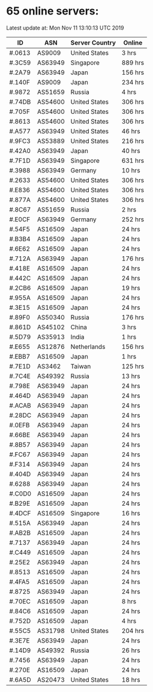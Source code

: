 # 65 online servers:

Latest update at: Mon Nov 11 13:10:13 UTC 2019

| ID | ASN | Server Country | Online |
| -- | --- | -------------- | ------ |
| #.0613 | AS9009 | United States | 3 hrs |
| #.3C59 | AS63949 | Singapore | 889 hrs |
| #.2A79 | AS63949 | Japan | 156 hrs |
| #.140F | AS9009 | Japan | 234 hrs |
| #.9872 | AS51659 | Russia | 4 hrs |
| #.74DB | AS54600 | United States | 306 hrs |
| #.705F | AS54600 | United States | 306 hrs |
| #.8613 | AS54600 | United States | 306 hrs |
| #.A577 | AS63949 | United States | 46 hrs |
| #.9FC3 | AS53889 | United States | 216 hrs |
| #.42A0 | AS63949 | Japan | 40 hrs |
| #.7F1D | AS63949 | Singapore | 631 hrs |
| #.3988 | AS63949 | Germany | 10 hrs |
| #.2633 | AS54600 | United States | 306 hrs |
| #.E836 | AS54600 | United States | 306 hrs |
| #.877A | AS54600 | United States | 306 hrs |
| #.8C67 | AS51659 | Russia | 2 hrs |
| #.E0CF | AS63949 | Germany | 252 hrs |
| #.54F5 | AS16509 | Japan | 24 hrs |
| #.B3B4 | AS16509 | Japan | 24 hrs |
| #.6E62 | AS16509 | Japan | 24 hrs |
| #.712A | AS63949 | Japan | 176 hrs |
| #.418E | AS16509 | Japan | 24 hrs |
| #.442C | AS16509 | Japan | 24 hrs |
| #.2CB6 | AS16509 | Japan | 19 hrs |
| #.955A | AS16509 | Japan | 24 hrs |
| #.3E15 | AS16509 | Japan | 24 hrs |
| #.89F0 | AS50340 | Russia | 176 hrs |
| #.861D | AS45102 | China | 3 hrs |
| #.5D79 | AS35913 | India | 1 hrs |
| #.E655 | AS12876 | Netherlands | 156 hrs |
| #.EBB7 | AS16509 | Japan | 1 hrs |
| #.7E1D | AS3462 | Taiwan | 125 hrs |
| #.7C4E | AS49392 | Russia | 13 hrs |
| #.798E | AS63949 | Japan | 24 hrs |
| #.464D | AS63949 | Japan | 24 hrs |
| #.ACAB | AS63949 | Japan | 24 hrs |
| #.28DC | AS63949 | Japan | 24 hrs |
| #.0EFB | AS63949 | Japan | 24 hrs |
| #.66BE | AS63949 | Japan | 24 hrs |
| #.8B57 | AS63949 | Japan | 24 hrs |
| #.FC67 | AS63949 | Japan | 24 hrs |
| #.F314 | AS63949 | Japan | 24 hrs |
| #.404D | AS63949 | Japan | 24 hrs |
| #.6288 | AS63949 | Japan | 24 hrs |
| #.C0D0 | AS16509 | Japan | 24 hrs |
| #.B29E | AS16509 | Japan | 24 hrs |
| #.4DCF | AS16509 | Singapore | 16 hrs |
| #.515A | AS63949 | Japan | 24 hrs |
| #.AB2B | AS16509 | Japan | 24 hrs |
| #.7137 | AS63949 | Japan | 24 hrs |
| #.C449 | AS16509 | Japan | 24 hrs |
| #.25E2 | AS63949 | Japan | 24 hrs |
| #.8513 | AS16509 | Japan | 24 hrs |
| #.4FA5 | AS16509 | Japan | 24 hrs |
| #.8725 | AS63949 | Japan | 24 hrs |
| #.70EC | AS16509 | Japan | 8 hrs |
| #.84C6 | AS16509 | Japan | 24 hrs |
| #.752D | AS16509 | Japan | 4 hrs |
| #.55C5 | AS31798 | United States | 204 hrs |
| #.3E7E | AS63949 | Japan | 24 hrs |
| #.14D9 | AS49392 | Russia | 26 hrs |
| #.7456 | AS63949 | Japan | 24 hrs |
| #.270E | AS16509 | Japan | 24 hrs |
| #.6A5D | AS20473 | United States | 18 hrs |

